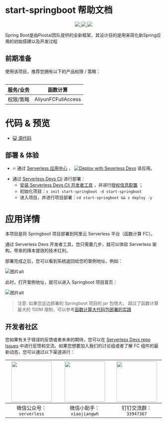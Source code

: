 # start-springboot 帮助文档

<p align="center" class="flex justify-center">
    <a href="https://www.serverless-devs.com" class="ml-1">
    <img src="http://editor.devsapp.cn/icon?package=start-springboot&type=packageType">
  </a>
  <a href="http://www.devsapp.cn/details.html?name=start-springboot" class="ml-1">
    <img src="http://editor.devsapp.cn/icon?package=start-springboot&type=packageVersion">
  </a>
  <a href="http://www.devsapp.cn/details.html?name=start-springboot" class="ml-1">
    <img src="http://editor.devsapp.cn/icon?package=start-springboot&type=packageDownload">
  </a>
</p>

<description>

Spring Boot是由Pivotal团队提供的全新框架，其设计目的是用来简化新Spring应用的初始搭建以及开发过程

</description>

<table>

## 前期准备
使用该项目，推荐您拥有以下的产品权限 / 策略：

| 服务/业务 | 函数计算 |     
| --- |  --- |   
| 权限/策略 | AliyunFCFullAccess |  

</table>

<codepre id="codepre">

# 代码 & 预览

- [ :smiley_cat:  源代码](https://github.com/devsapp/start-web-framework/blob/master/web-framework/java/springboot)

</codepre>

<deploy>

## 部署 & 体验

<appcenter>

-  :fire:  通过 [Serverless 应用中心](https://fcnext.console.aliyun.com/applications/create?template=start-springboot) ，
[![Deploy with Severless Devs](https://img.alicdn.com/imgextra/i1/O1CN01w5RFbX1v45s8TIXPz_!!6000000006118-55-tps-95-28.svg)](https://fcnext.console.aliyun.com/applications/create?template=start-springboot)  该应用。 

</appcenter>

- 通过 [Serverless Devs Cli](https://www.serverless-devs.com/serverless-devs/install) 进行部署：
    - [安装 Serverless Devs Cli 开发者工具](https://www.serverless-devs.com/serverless-devs/install) ，并进行[授权信息配置](https://www.serverless-devs.com/fc/config) ；
    - 初始化项目：`s init start-springboot -d start-springboot`   
    - 进入项目，并进行项目部署：`cd start-springboot && s deploy -y`

</deploy>

<appdetail id="flushContent">

# 应用详情


本项目是将 Springboot 项目部署到阿里云 Serverless 平台（函数计算 FC）。

通过 Serverless Devs 开发者工具，您只需要几步，就可以体验 Serverless 架构，带来的降本提效的技术红利。

部署完成之后，您可以看到系统返回给您的案例地址，例如：

![图片alt](https://img.alicdn.com/imgextra/i4/O1CN01Tcewz51vRS4HsahtZ_!!6000000006169-2-tps-2554-918.png)

此时，打开案例地址，就可以进入 Springboot 项目首页：

![图片alt](https://img.alicdn.com/imgextra/i3/O1CN01jLfCaE1amQGuXQI8Q_!!6000000003372-2-tps-2594-1558.png)

> 注意: 如果您这边部署的 Springboot 项目的 jar 包很大， 超过了函数计算最大的 100M 限制，可以参考[函数计算大代码包部署的实践](https://github.com/awesome-fc/fc-faq/blob/main/docs/%E5%A4%A7%E4%BB%A3%E7%A0%81%E5%8C%85%E9%83%A8%E7%BD%B2%E7%9A%84%E5%AE%9E%E8%B7%B5%E6%A1%88%E4%BE%8B.md)



</appdetail>

<devgroup>

## 开发者社区

您如果有关于错误的反馈或者未来的期待，您可以在 [Serverless Devs repo Issues](https://github.com/serverless-devs/serverless-devs/issues) 中进行反馈和交流。如果您想要加入我们的讨论组或者了解 FC 组件的最新动态，您可以通过以下渠道进行：

<p align="center">

| <img src="https://serverless-article-picture.oss-cn-hangzhou.aliyuncs.com/1635407298906_20211028074819117230.png" width="130px" > | <img src="https://serverless-article-picture.oss-cn-hangzhou.aliyuncs.com/1635407044136_20211028074404326599.png" width="130px" > | <img src="https://serverless-article-picture.oss-cn-hangzhou.aliyuncs.com/1635407252200_20211028074732517533.png" width="130px" > |
|--- | --- | --- |
| <center>微信公众号：`serverless`</center> | <center>微信小助手：`xiaojiangwh`</center> | <center>钉钉交流群：`33947367`</center> | 

</p>

</devgroup>